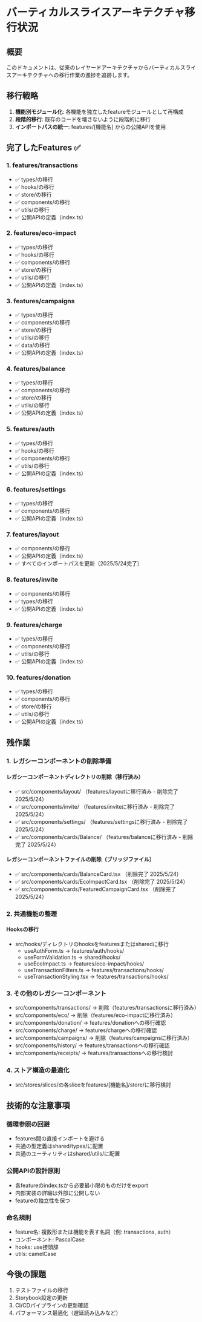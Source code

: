 # バーティカルスライスアーキテクチャ移行状況

## 概要

このドキュメントは、従来のレイヤードアーキテクチャからバーティカルスライスアーキテクチャへの移行作業の進捗を追跡します。

## 移行戦略

1. **機能別モジュール化**: 各機能を独立したfeatureモジュールとして再構成
2. **段階的移行**: 既存のコードを壊さないように段階的に移行
3. **インポートパスの統一**: features/[機能名] からの公開APIを使用

## 完了したFeatures ✅

### 1. features/transactions

- ✅ types/の移行
- ✅ hooks/の移行
- ✅ store/の移行
- ✅ components/の移行
- ✅ utils/の移行
- ✅ 公開APIの定義（index.ts）

### 2. features/eco-impact

- ✅ types/の移行
- ✅ hooks/の移行
- ✅ components/の移行
- ✅ store/の移行
- ✅ utils/の移行
- ✅ 公開APIの定義（index.ts）

### 3. features/campaigns

- ✅ types/の移行
- ✅ components/の移行
- ✅ store/の移行
- ✅ utils/の移行
- ✅ data/の移行
- ✅ 公開APIの定義（index.ts）

### 4. features/balance

- ✅ types/の移行
- ✅ components/の移行
- ✅ store/の移行
- ✅ utils/の移行
- ✅ 公開APIの定義（index.ts）

### 5. features/auth

- ✅ types/の移行
- ✅ hooks/の移行
- ✅ components/の移行
- ✅ utils/の移行
- ✅ 公開APIの定義（index.ts）

### 6. features/settings

- ✅ types/の移行
- ✅ components/の移行
- ✅ 公開APIの定義（index.ts）

### 7. features/layout

- ✅ components/の移行
- ✅ 公開APIの定義（index.ts）
- ✅ すべてのインポートパスを更新（2025/5/24完了）

### 8. features/invite

- ✅ components/の移行
- ✅ types/の移行
- ✅ 公開APIの定義（index.ts）

### 9. features/charge

- ✅ types/の移行
- ✅ components/の移行
- ✅ utils/の移行
- ✅ 公開APIの定義（index.ts）

### 10. features/donation

- ✅ types/の移行
- ✅ components/の移行
- ✅ store/の移行
- ✅ utils/の移行
- ✅ 公開APIの定義（index.ts）

## 残作業

### 1. レガシーコンポーネントの削除準備

#### レガシーコンポーネントディレクトリの削除（移行済み）

- ✅ src/components/layout/ （features/layoutに移行済み - 削除完了 2025/5/24）
- ✅ src/components/invite/ （features/inviteに移行済み - 削除完了 2025/5/24）
- ✅ src/components/settings/ （features/settingsに移行済み - 削除完了 2025/5/24）
- ✅ src/components/cards/Balance/ （features/balanceに移行済み - 削除完了 2025/5/24）

#### レガシーコンポーネントファイルの削除（ブリッジファイル）

- ✅ src/components/cards/BalanceCard.tsx （削除完了 2025/5/24）
- ✅ src/components/cards/EcoImpactCard.tsx （削除完了 2025/5/24）
- ✅ src/components/cards/FeaturedCampaignCard.tsx （削除完了 2025/5/24）

### 2. 共通機能の整理

#### Hooksの移行

- src/hooks/ディレクトリのhooksをfeaturesまたはsharedに移行
  - useAuthForm.ts → features/auth/hooks/
  - useFormValidation.ts → shared/hooks/
  - useEcoImpact.ts → features/eco-impact/hooks/
  - useTransactionFilters.ts → features/transactions/hooks/
  - useTransactionStyling.tsx → features/transactions/hooks/

### 3. その他のレガシーコンポーネント

- src/components/transactions/ → 削除（features/transactionsに移行済み）
- src/components/eco/ → 削除（features/eco-impactに移行済み）
- src/components/donation/ → features/donationへの移行確認
- src/components/charge/ → features/chargeへの移行確認
- src/components/campaigns/ → 削除（features/campaignsに移行済み）
- src/components/history/ → features/transactionsへの移行確認
- src/components/receipts/ → features/transactionsへの移行検討

### 4. ストア構造の最適化

- src/stores/slices/の各sliceをfeatures/[機能名]/store/に移行検討

## 技術的な注意事項

### 循環参照の回避

- features間の直接インポートを避ける
- 共通の型定義はshared/types/に配置
- 共通のユーティリティはshared/utils/に配置

### 公開APIの設計原則

- 各featureのindex.tsから必要最小限のものだけをexport
- 内部実装の詳細は外部に公開しない
- featureの独立性を保つ

### 命名規則

- feature名: 複数形または機能を表す名詞（例: transactions, auth）
- コンポーネント: PascalCase
- hooks: use接頭辞
- utils: camelCase

## 今後の課題

1. テストファイルの移行
2. Storybook設定の更新
3. CI/CDパイプラインの更新確認
4. パフォーマンス最適化（遅延読み込みなど）
